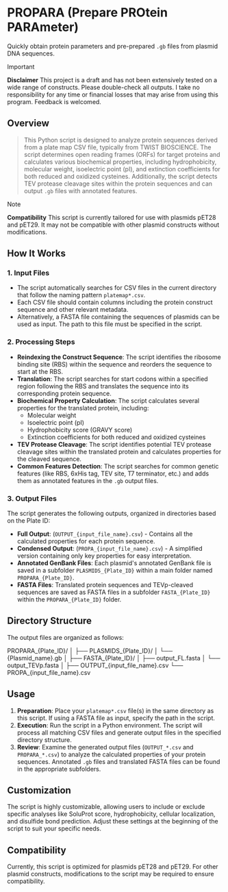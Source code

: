 # PROPARA (Prepare PROtein PARAmeter)

Quickly obtain protein parameters and pre-prepared `.gb` files from plasmid DNA sequences.

> [!IMPORTANT]
> **Disclaimer**
> This project is a draft and has not been extensively tested on a wide range of constructs. Please double-check all outputs. I take no responsibility for any time or financial losses that may arise from using this program. Feedback is welcomed.

## Overview

> This Python script is designed to analyze protein sequences derived from a plate map CSV file, typically from TWIST BIOSCIENCE. The script determines open reading frames (ORFs) for target proteins and calculates various biochemical properties, including hydrophobicity, molecular weight, isoelectric point (pI), and extinction coefficients for both reduced and oxidized cysteines. Additionally, the script detects TEV protease cleavage sites within the protein sequences and can output `.gb` files with annotated features.

> [!NOTE]
> **Compatibility**
> This script is currently tailored for use with plasmids pET28 and pET29. It may not be compatible with other plasmid constructs without modifications.

## How It Works

### 1. Input Files

- The script automatically searches for CSV files in the current directory that follow the naming pattern `platemap*.csv`.
- Each CSV file should contain columns including the protein construct sequence and other relevant metadata.
- Alternatively, a FASTA file containing the sequences of plasmids can be used as input. The path to this file must be specified in the script.

### 2. Processing Steps

- **Reindexing the Construct Sequence**: The script identifies the ribosome binding site (RBS) within the sequence and reorders the sequence to start at the RBS.
- **Translation**: The script searches for start codons within a specified region following the RBS and translates the sequence into its corresponding protein sequence.
- **Biochemical Property Calculation**: The script calculates several properties for the translated protein, including:
  - Molecular weight
  - Isoelectric point (pI)
  - Hydrophobicity score (GRAVY score)
  - Extinction coefficients for both reduced and oxidized cysteines
- **TEV Protease Cleavage**: The script identifies potential TEV protease cleavage sites within the translated protein and calculates properties for the cleaved sequence.
- **Common Features Detection**: The script searches for common genetic features (like RBS, 6xHis tag, TEV site, T7 terminator, etc.) and adds them as annotated features in the `.gb` output files.

### 3. Output Files

The script generates the following outputs, organized in directories based on the Plate ID:

- **Full Output**: (`OUTPUT_{input_file_name}.csv`) - Contains all the calculated properties for each protein sequence.
- **Condensed Output**: (`PROPA_{input_file_name}.csv`) - A simplified version containing only key properties for easy interpretation.
- **Annotated GenBank Files**: Each plasmid's annotated GenBank file is saved in a subfolder `PLASMIDS_{Plate_ID}` within a main folder named `PROPARA_{Plate_ID}`.
- **FASTA Files**: Translated protein sequences and TEVp-cleaved sequences are saved as FASTA files in a subfolder `FASTA_{Plate_ID}` within the `PROPARA_{Plate_ID}` folder.

## Directory Structure

The output files are organized as follows:

PROPARA_{Plate_ID}/
│
├── PLASMIDS_{Plate_ID}/
│   └── {Plasmid_name}.gb
│
├── FASTA_{Plate_ID}/
│   ├── output_FL.fasta
│   └── output_TEVp.fasta
│
├── OUTPUT_{input_file_name}.csv
└── PROPA_{input_file_name}.csv


## Usage

1. **Preparation**: Place your `platemap*.csv` file(s) in the same directory as this script. If using a FASTA file as input, specify the path in the script.
2. **Execution**: Run the script in a Python environment. The script will process all matching CSV files and generate output files in the specified directory structure.
3. **Review**: Examine the generated output files (`OUTPUT_*.csv` and `PROPARA_*.csv`) to analyze the calculated properties of your protein sequences. Annotated `.gb` files and translated FASTA files can be found in the appropriate subfolders.

## Customization

The script is highly customizable, allowing users to include or exclude specific analyses like SoluProt score, hydrophobicity, cellular localization, and disulfide bond prediction. Adjust these settings at the beginning of the script to suit your specific needs.

## Compatibility

Currently, this script is optimized for plasmids pET28 and pET29. For other plasmid constructs, modifications to the script may be required to ensure compatibility.
